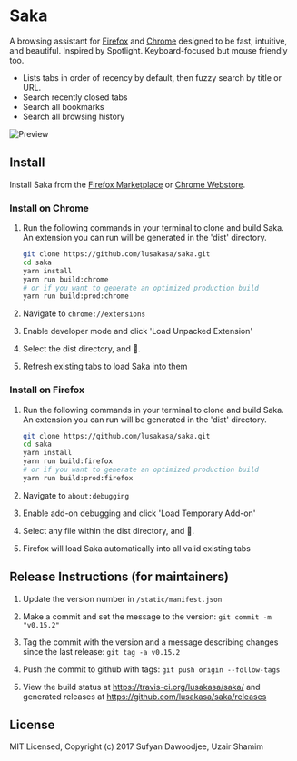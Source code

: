 # Saka

A browsing assistant for [Firefox](https://addons.mozilla.org/firefox/addon/saka/) and [Chrome](https://chrome.google.com/webstore/detail/saka/nbdfpcokndmapcollfpjdpjlabnibjdi) designed to be fast, intuitive, and beautiful. Inspired by Spotlight. Keyboard-focused but mouse friendly too.

* Lists tabs in order of recency by default, then fuzzy search by title or URL.
* Search recently closed tabs
* Search all bookmarks
* Search all browsing history

![Preview](./images/preview.png)

## Install

Install Saka from the [Firefox Marketplace](https://addons.mozilla.org/firefox/addon/saka/) or [Chrome Webstore](https://chrome.google.com/webstore/detail/saka/nbdfpcokndmapcollfpjdpjlabnibjdi).

### Install on Chrome

1.  Run the following commands in your terminal to clone and build Saka.
    An extension you can run will be generated in the 'dist' directory.


    ```sh
    git clone https://github.com/lusakasa/saka.git
    cd saka
    yarn install
    yarn run build:chrome
    # or if you want to generate an optimized production build
    yarn run build:prod:chrome
    ```

2.  Navigate to `chrome://extensions`

3.  Enable developer mode and click 'Load Unpacked Extension'

4.  Select the dist directory, and 🚀.

5.  Refresh existing tabs to load Saka into them

### Install on Firefox

1.  Run the following commands in your terminal to clone and build Saka.
    An extension you can run will be generated in the 'dist' directory.

    ```sh
    git clone https://github.com/lusakasa/saka.git
    cd saka
    yarn install
    yarn run build:firefox
    # or if you want to generate an optimized production build
    yarn run build:prod:firefox
    ```

2.  Navigate to `about:debugging`

3.  Enable add-on debugging and click 'Load Temporary Add-on'

4.  Select any file within the dist directory, and 🚀.

5.  Firefox will load Saka automatically into all valid existing tabs

## Release Instructions (for maintainers)

1. Update the version number in `/static/manifest.json`

2. Make a commit and set the message to the version: `git commit -m "v0.15.2"`

3. Tag the commit with the version and a message describing changes since the last release: `git tag -a v0.15.2`

4. Push the commit to github with tags: `git push origin --follow-tags`

5. View the build status at https://travis-ci.org/lusakasa/saka/ and generated releases at https://github.com/lusakasa/saka/releases

## License

MIT Licensed, Copyright (c) 2017 Sufyan Dawoodjee, Uzair Shamim
